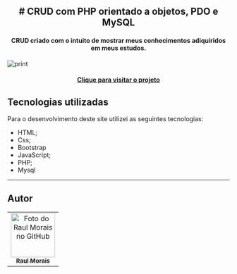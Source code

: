 <h2 align="center"> # CRUD com PHP orientado a objetos, PDO e MySQL </h2>


<h4 align="center">
  CRUD criado com o intuito de mostrar meus conhecimentos adiquiridos em meus estudos.
</h4>

![print](https://user-images.githubusercontent.com/95720726/151671718-47dcf248-04ff-40cc-8c62-aa0ef1c19025.png)

<h4 align="center"><a href="https://portfolio-psi-rose-26.vercel.app/">Clique para visitar o projeto</a></h4>

## Tecnologias utilizadas
Para o desenvolvimento deste site utilizei as seguintes tecnologias:

- HTML;
- Css;
- Bootstrap
- JavaScript;
- PHP;
- Mysql

---

## Autor<br>
<table>
  <tr>
    <td align="center">
      <a href="https://github.com/raulmoraiss47">
        <img src="" width="100px;" alt="Foto do Raul Morais no GitHub"/><br>
        <sub>
          <b>Raul Morais</b>
        </sub>
      </a>
    </td>
  </tr>
</table>

